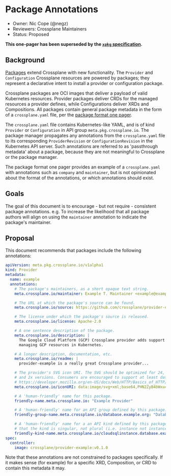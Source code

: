 # Package Annotations

- Owner: Nic Cope (@negz)
- Reviewers: Crossplane Maintainers
- Status: Proposed

**This one-pager has been superseded by the [`xpkg` specification].**

## Background

[Packages][packages-v2] extend Crossplane with new functionality. The `Provider`
and `Configuration` Crossplane resources are powered by packages; they represent
a declarative intent to install a provider or configuration package.

Crossplane packages are OCI images that deliver a payload of valid Kubernetes
resources. Provider packages deliver CRDs for the managed resources a provider
defines, while Configurations deliver XRDs and Compositions. All packages
contain general package metadata in the form of a `crossplane.yaml` file, per
the [package format one pager][format-v2].

The `crossplane.yaml` file contains Kubernetes-like YAML, and is of kind
`Provider` or `Configuration` in API group `meta.pkg.crossplane.io`. The package
manager propagates any annotations from the `crossplane.yaml` file to its
corresponding `ProviderRevision` or `ConfigurationRevision` in the Kubernetes
API server. Such annotations are referred to as 'passthrough metadata' about a
package, because they are not meaningful to Crossplane or the package manager.

The package format one pager provides an example of a `crossplane.yaml` with
annotations such as `company` and `maintainer`, but is not opinionated about
the format of the annotations, or which annotations should exist.

## Goals

The goal of this document is to encourage - but not require - consistent
package annotations. e.g. To increase the likelihood that all package authors
will align on using the `maintainer` annotation to indicate the package's
maintainer.

## Proposal

This document recommends that packages include the following annotations:

```yaml
apiVersion: meta.pkg.crossplane.io/v1alpha1
kind: Provider
metadata:
  name: example
  annotations:
    # The package's maintainers, as a short opaque text string.
    meta.crossplane.io/maintainer: Example T. Maintainer <example@example.org>

    # The URL at which the package's source can be found.
    meta.crossplane.io/source: https://github.com/crossplane/provider-example

    # The license under which the package's source is released.
    meta.crossplane.io/license: Apache-2.0

    # A one sentence description of the package.
    meta.crossplane.io/description: |
      The Google Cloud Platform (GCP) Crossplane provider adds support for
      managing GCP resources in Kubernetes.

    # A longer description, documentation, etc.
    meta.crossplane.io/readme: |
      provider-example is a really great Crossplane provider...

    # The provider's SVG icon URI. The SVG should be optimized for 24, 48, 65px
    # and 2x versions. Consumers are encouraged to support at least data URIs.
    # https://developer.mozilla.org/en-US/docs/Web/HTTP/Basics_of_HTTP/Data_URIs
    meta.crossplane.io/iconURI: data:image/svg+xml;base64,PHN2ZyB4bWxucz0iaHR0cDovL3d3dy53My5vcmcvMjAwMC9zdmciLz4KBIWXMA

    # A 'human-friendly' name for this package.
    friendly-name.meta.crossplane.io: "Example Provider"

    # A 'human-friendly' name for an API group defined by this package.
    friendly-group-name.meta.crossplane.io/database.example.org: "Databases"

    # A 'human-friendly' name for a an API kind defined by this package. Note
    # that the kind is singular, not plural (i.e. instance not instances).
    friendly-kind-name.meta.crossplane.io/cloudsqlinstance.database.example.org: "CloudSQL Instance"
spec:
  controller:
    image: crossplane/provider-example:v0.1.0
```

Note that these annotations are not constrained to packages specifically. If it
makes sense (for example) for a specific XRD, Composition, or CRD to contain
this metadata it may.

[packages-v2]: design-doc-packages-v2.md
[format-v2]: one-pager-package-format-v2.md
[`xpkg` specification]: ../../docs/reference/xpkg.md
